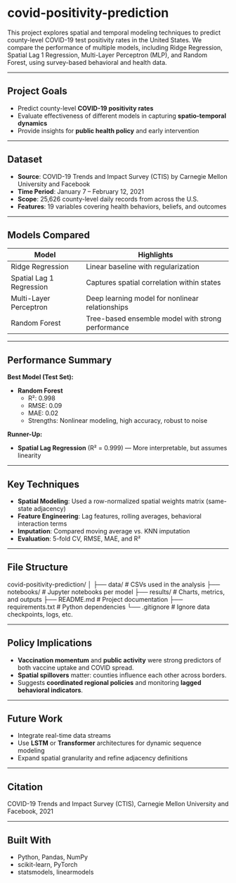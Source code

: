 # covid-positivity-prediction
 

This project explores spatial and temporal modeling techniques to predict county-level COVID-19 test positivity rates in the United States. We compare the performance of multiple models, including Ridge Regression, Spatial Lag 1 Regression, Multi-Layer Perceptron (MLP), and Random Forest, using survey-based behavioral and health data.

---

## Project Goals

- Predict county-level **COVID-19 positivity rates**
- Evaluate effectiveness of different models in capturing **spatio-temporal dynamics**
- Provide insights for **public health policy** and early intervention

---

## Dataset

- **Source**: COVID-19 Trends and Impact Survey (CTIS) by Carnegie Mellon University and Facebook
- **Time Period**: January 7 – February 12, 2021
- **Scope**: 25,626 county-level daily records from across the U.S.
- **Features**: 19 variables covering health behaviors, beliefs, and outcomes

---

## Models Compared

| Model                      | Highlights                                        |
|---------------------------|---------------------------------------------------|
| Ridge Regression          | Linear baseline with regularization               |
| Spatial Lag 1 Regression  | Captures spatial correlation within states        |
| Multi-Layer Perceptron    | Deep learning model for nonlinear relationships   |
| Random Forest             | Tree-based ensemble model with strong performance |

---

## Performance Summary

**Best Model (Test Set):**  
- **Random Forest**
  - R²: 0.998  
  - RMSE: 0.09  
  - MAE: 0.02  
  - Strengths: Nonlinear modeling, high accuracy, robust to noise

**Runner-Up:**  
- **Spatial Lag Regression** (R² = 0.999) — More interpretable, but assumes linearity

---

## Key Techniques

- **Spatial Modeling**: Used a row-normalized spatial weights matrix (same-state adjacency)
- **Feature Engineering**: Lag features, rolling averages, behavioral interaction terms
- **Imputation**: Compared moving average vs. KNN imputation
- **Evaluation**: 5-fold CV, RMSE, MAE, and R²

---

## File Structure
covid-positivity-prediction/
│
├── data/ # CSVs used in the analysis
├── notebooks/ # Jupyter notebooks per model
├── results/ # Charts, metrics, and outputs
├── README.md # Project documentation
├── requirements.txt # Python dependencies
└── .gitignore # Ignore data checkpoints, logs, etc.

---

## Policy Implications

- **Vaccination momentum** and **public activity** were strong predictors of both vaccine uptake and COVID spread.
- **Spatial spillovers** matter: counties influence each other across borders.
- Suggests **coordinated regional policies** and monitoring **lagged behavioral indicators**.

---

## Future Work

- Integrate real-time data streams
- Use **LSTM** or **Transformer** architectures for dynamic sequence modeling
- Expand spatial granularity and refine adjacency definitions

---

## Citation

COVID-19 Trends and Impact Survey (CTIS), Carnegie Mellon University and Facebook, 2021  

---

## Built With

- Python, Pandas, NumPy
- scikit-learn, PyTorch
- statsmodels, linearmodels

